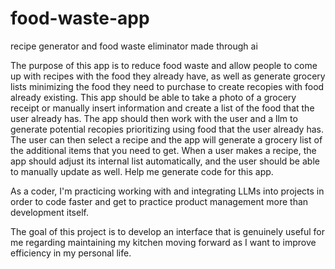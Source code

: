 # food-waste-app
recipe generator and food waste eliminator made through ai 

The purpose of this app is to reduce food waste and allow people to come up with recipes with the food they already have, as well as generate grocery lists minimizing the food they need to purchase to create recopies with food already existing. This app should be able to take a photo of a grocery receipt or manually insert information and create a list of the food that the user already has. The app should then work with the user and a llm to generate potential recopies prioritizing using food that the user already has. The user can then select a recipe and the app will generate a grocery list of the additional items that you need to get. When a user makes a recipe, the app should adjust its internal list automatically, and the user should be able to manually update as well. Help me generate code for this app.

As a coder, I'm practicing working with and integrating LLMs into projects in order to code faster and get to practice product management more than development itself.

The goal of this project is to develop an interface that is genuinely useful for me regarding maintaining my kitchen moving forward as I want to improve efficiency in my personal life. 

